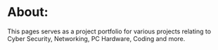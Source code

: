 # About: 
This pages serves as a project portfolio for various projects relating to Cyber Security, Networking, PC Hardware, Coding and more. 

